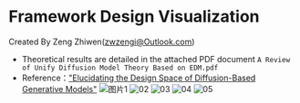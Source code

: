 # Framework Design Visualization

Created By Zeng Zhiwen(zwzengi@Outlook.com)

- Theoretical results are detailed in the attached PDF document `A Review of Unify Diffusion Model Theory Based on EDM.pdf`
-  Reference：["Elucidating the Design Space of Diffusion-Based Generative Models"](https://arxiv.org/abs/2206.00364)
![图片1](https://github.com/user-attachments/assets/3f60b219-7c79-4478-ab98-bfed2e04f32c)
![02](https://github.com/user-attachments/assets/99083ad3-804f-4aef-9843-f9622a4ecfb0)
![03](https://github.com/user-attachments/assets/462fae6f-3db4-44f5-87d5-c7b009c0e37f)
![04](https://github.com/user-attachments/assets/bc02dc91-c19c-4206-9a65-946f637d9d6c)
![05](https://github.com/user-attachments/assets/55b13dc6-5b3b-4f0b-bff2-7c211926036e)

